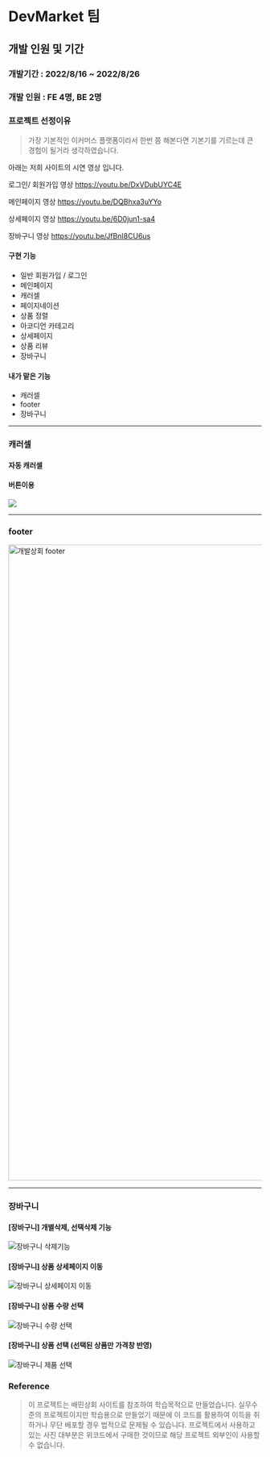 # DevMarket 팀

## 개발 인원 및 기간

### 개발기간 : 2022/8/16 ~ 2022/8/26

### 개발 인원 : FE 4명, BE 2명

### 프로젝트 선정이유

> 가장 기본적인 이커머스 플랫폼이라서 한번 쯤 해본다면 기본기를 기르는데 큰 경험이 될거라 생각하였습니다.

아래는 저희 사이트의 시연 영상 입니다.

로그인/ 회원가입 영상
https://youtu.be/DxVDubUYC4E

메인페이지 영상
https://youtu.be/DQBhxa3uYYo

상세페이지 영상
https://youtu.be/6D0jun1-sa4

장바구니 영상
https://youtu.be/JfBnI8CU6us

#### 구현 기능

- 일반 회원가입 / 로그인
- 메인페이지
- 캐러셀
- 페이지네이션
- 상품 정렬
- 아코디언 카테고리
- 상세페이지
- 상품 리뷰
- 장바구니
#### 내가 맡은 기능
- 캐러셀
- footer
- 장바구니

--- 

### 캐러셀
#### 자동 캐러셀
#### 버튼이용 
<img src="https://velog.velcdn.com/images/forest_xox/post/7ac0c180-59e6-4e18-9e9a-2412ce365bbf/image.gif">

--- 

### footer

<img width="1262" alt="개발상회 footer" src="https://user-images.githubusercontent.com/92246102/187084505-cb3ba50a-a8be-47ff-8423-544bac102b77.png">

--- 

### 장바구니
#### [장바구니] 개별삭제, 선택삭제 기능

![장바구니  삭제기능](https://user-images.githubusercontent.com/92246102/187084348-8629faf6-81e8-459d-9636-39c795c3b57e.gif)

#### [장바구니] 상품 상세페이지 이동
![장바구니  상세페이지 이동](https://user-images.githubusercontent.com/92246102/187084394-c4669062-49c4-4611-8a38-0134a8a1281a.gif)

#### [장바구니] 상품 수량 선택
![장바구니  수량 선택](https://user-images.githubusercontent.com/92246102/187084401-3c60fc29-af02-49d6-b2a8-dfab0ccd2a52.gif)

#### [장바구니] 상품 선택 (선택된 상품만 가격창 반영)
![장바구니  제품 선택](https://user-images.githubusercontent.com/92246102/187084412-fb8d8fad-f03c-4939-97a1-e1e867493b19.gif)


### Reference

> 이 프로젝트는 배민상회 사이트를 참조하여 학습목적으로 만들었습니다.
> 실무수준의 프로젝트이지만 학습용으로 만들었기 때문에 이 코드를 활용하여 이득을 취하거나 무단 배포할 경우 법적으로 문제될 수 있습니다.
> 프로젝트에서 사용하고 있는 사진 대부분은 위코드에서 구매한 것이므로 해당 프로젝트 외부인이 사용할 수 없습니다.
